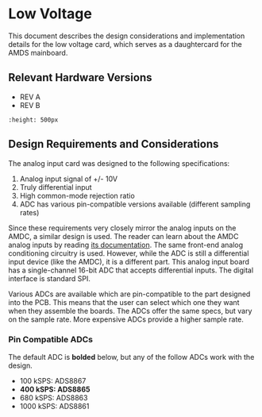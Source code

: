 # Low Voltage

This document describes the design considerations and implementation details for the low voltage card, which serves as a daughtercard for the AMDS mainboard.

## Relevant Hardware Versions

- REV A
- REV B

```{image} images/amds_lv_card.png
:height: 500px
```

## Design Requirements and Considerations

The analog input card was designed to the following specifications:

1. Analog input signal of +/- 10V
2. Truly differential input
3. High common-mode rejection ratio
4. ADC has various pin-compatible versions available (different sampling rates)

Since these requirements very closely mirror the analog inputs on the AMDC, a similar design is used. The reader can learn about the AMDC analog inputs by reading [its documentation](/hardware/subsystems/analog.md). The same front-end analog conditioning circuitry is used. However, while the ADC is still a differential input device (like the AMDC), it is a different part. This analog input board has a single-channel 16-bit ADC that accepts differential inputs. The digital interface is standard SPI.

Various ADCs are available which are pin-compatible to the part designed into the PCB. This means that the user can select which one they want when they assemble the boards. The ADCs offer the same specs, but vary on the sample rate. More expensive ADCs provide a higher sample rate.

### Pin Compatible ADCs

The default ADC is **bolded** below, but any of the follow ADCs work with the design.

- 100 kSPS: ADS8867
- **400 kSPS: ADS8865**
- 680 kSPS: ADS8863
- 1000 kSPS: ADS8861
